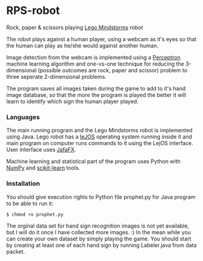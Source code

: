 # RPS-robot
Rock, paper &amp; scissors playing [Lego Mindstorms](https://mindstorms.lego.com) robot

The robot plays against a human player, using a webcam as it's eyes so that the human can play as he/she would against another human.

Image detection from the webcam is implemented using a [Perceptron](https://en.wikipedia.org/wiki/Perceptron) machine learning algorithm and one-vs-one technique for reducing the 3-dimensional (possible outcomes are rock, paper and scissor) problem to three seperate 2-dimensional problems.

The program saves all images taken during the game to add to it's hand image database, so that the more the program is played the better it will learn to identify which sign the human player played.

### Languages

The main running program and the Lego Mindstorms robot is implemented using Java. Lego robot has a [leJOS](http://www.lejos.org/) operating system running inside it and main program on computer runs commands to it using the LejOS interface. User interface uses [JafaFX](http://docs.oracle.com/javase/8/javase-clienttechnologies.htm).

Machine learning and statistical part of the program uses Python with [NumPy](http://www.numpy.org/) and [scikit-learn](http://scikit-learn.org/) tools.

### Installation

You should give execution rights to Python file prophet.py for Java program to be able to run it:

`$ chmod +x prophet.py`

The orginal data set for hand sign recognition images is not yet available, but I will do it once I have collected more images. :) In the mean while you can create your own dataset by simply playing the game. You should start by creating at least one of each hand sign by running Labeler.java from data packet.
